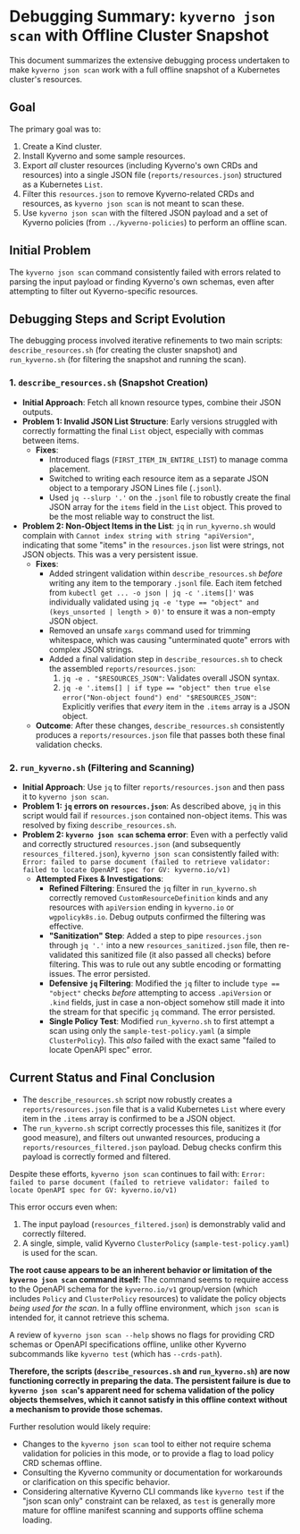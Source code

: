 # Debugging Summary: `kyverno json scan` with Offline Cluster Snapshot

This document summarizes the extensive debugging process undertaken to make `kyverno json scan` work with a full offline snapshot of a Kubernetes cluster's resources.

## Goal

The primary goal was to:
1.  Create a Kind cluster.
2.  Install Kyverno and some sample resources.
3.  Export *all* cluster resources (including Kyverno's own CRDs and resources) into a single JSON file (`reports/resources.json`) structured as a Kubernetes `List`.
4.  Filter this `resources.json` to remove Kyverno-related CRDs and resources, as `kyverno json scan` is not meant to scan these.
5.  Use `kyverno json scan` with the filtered JSON payload and a set of Kyverno policies (from `../kyverno-policies`) to perform an offline scan.

## Initial Problem

The `kyverno json scan` command consistently failed with errors related to parsing the input payload or finding Kyverno's own schemas, even after attempting to filter out Kyverno-specific resources.

## Debugging Steps and Script Evolution

The debugging process involved iterative refinements to two main scripts: `describe_resources.sh` (for creating the cluster snapshot) and `run_kyverno.sh` (for filtering the snapshot and running the scan).

### 1. `describe_resources.sh` (Snapshot Creation)

*   **Initial Approach**: Fetch all known resource types, combine their JSON outputs.
*   **Problem 1: Invalid JSON List Structure**: Early versions struggled with correctly formatting the final `List` object, especially with commas between items.
    *   **Fixes**:
        *   Introduced flags (`FIRST_ITEM_IN_ENTIRE_LIST`) to manage comma placement.
        *   Switched to writing each resource item as a separate JSON object to a temporary JSON Lines file (`.jsonl`).
        *   Used `jq --slurp '.'` on the `.jsonl` file to robustly create the final JSON array for the `items` field in the `List` object. This proved to be the most reliable way to construct the list.
*   **Problem 2: Non-Object Items in the List**: `jq` in `run_kyverno.sh` would complain with `Cannot index string with string "apiVersion"`, indicating that some "items" in the `resources.json` list were strings, not JSON objects. This was a very persistent issue.
    *   **Fixes**:
        *   Added stringent validation within `describe_resources.sh` *before* writing any item to the temporary `.jsonl` file. Each item fetched from `kubectl get ... -o json | jq -c '.items[]'` was individually validated using `jq -e 'type == "object" and (keys_unsorted | length > 0)'` to ensure it was a non-empty JSON object.
        *   Removed an unsafe `xargs` command used for trimming whitespace, which was causing "unterminated quote" errors with complex JSON strings.
        *   Added a final validation step in `describe_resources.sh` to check the assembled `reports/resources.json`:
            1.  `jq -e . "$RESOURCES_JSON"`: Validates overall JSON syntax.
            2.  `jq -e '.items[] | if type == "object" then true else error("Non-object found") end' "$RESOURCES_JSON"`: Explicitly verifies that *every* item in the `.items` array is a JSON object.
    *   **Outcome**: After these changes, `describe_resources.sh` consistently produces a `reports/resources.json` file that passes both these final validation checks.

### 2. `run_kyverno.sh` (Filtering and Scanning)

*   **Initial Approach**: Use `jq` to filter `reports/resources.json` and then pass it to `kyverno json scan`.
*   **Problem 1: `jq` errors on `resources.json`**: As described above, `jq` in this script would fail if `resources.json` contained non-object items. This was resolved by fixing `describe_resources.sh`.
*   **Problem 2: `kyverno json scan` schema error**: Even with a perfectly valid and correctly structured `resources.json` (and subsequently `resources_filtered.json`), `kyverno json scan` consistently failed with:
    `Error: failed to parse document (failed to retrieve validator: failed to locate OpenAPI spec for GV: kyverno.io/v1)`
    *   **Attempted Fixes & Investigations**:
        *   **Refined Filtering**: Ensured the `jq` filter in `run_kyverno.sh` correctly removed `CustomResourceDefinition` kinds and any resources with `apiVersion` ending in `kyverno.io` or `wgpolicyk8s.io`. Debug outputs confirmed the filtering was effective.
        *   **"Sanitization" Step**: Added a step to pipe `resources.json` through `jq '.'` into a new `resources_sanitized.json` file, then re-validated this sanitized file (it also passed all checks) before filtering. This was to rule out any subtle encoding or formatting issues. The error persisted.
        *   **Defensive `jq` Filtering**: Modified the `jq` filter to include `type == "object"` checks *before* attempting to access `.apiVersion` or `.kind` fields, just in case a non-object somehow still made it into the stream for that specific `jq` command. The error persisted.
        *   **Single Policy Test**: Modified `run_kyverno.sh` to first attempt a scan using only the `sample-test-policy.yaml` (a simple `ClusterPolicy`). This *also* failed with the exact same "failed to locate OpenAPI spec" error.

## Current Status and Final Conclusion

*   The `describe_resources.sh` script now robustly creates a `reports/resources.json` file that is a valid Kubernetes `List` where every item in the `.items` array is confirmed to be a JSON object.
*   The `run_kyverno.sh` script correctly processes this file, sanitizes it (for good measure), and filters out unwanted resources, producing a `reports/resources_filtered.json` payload. Debug checks confirm this payload is correctly formed and filtered.

Despite these efforts, `kyverno json scan` continues to fail with:
`Error: failed to parse document (failed to retrieve validator: failed to locate OpenAPI spec for GV: kyverno.io/v1)`

This error occurs even when:
1.  The input payload (`resources_filtered.json`) is demonstrably valid and correctly filtered.
2.  A single, simple, valid Kyverno `ClusterPolicy` (`sample-test-policy.yaml`) is used for the scan.

**The root cause appears to be an inherent behavior or limitation of the `kyverno json scan` command itself:**
The command seems to require access to the OpenAPI schema for the `kyverno.io/v1` group/version (which includes `Policy` and `ClusterPolicy` resources) to validate the policy objects *being used for the scan*. In a fully offline environment, which `json scan` is intended for, it cannot retrieve this schema.

A review of `kyverno json scan --help` shows no flags for providing CRD schemas or OpenAPI specifications offline, unlike other Kyverno subcommands like `kyverno test` (which has `--crds-path`).

**Therefore, the scripts (`describe_resources.sh` and `run_kyverno.sh`) are now functioning correctly in preparing the data. The persistent failure is due to `kyverno json scan`'s apparent need for schema validation of the policy objects themselves, which it cannot satisfy in this offline context without a mechanism to provide those schemas.**

Further resolution would likely require:
*   Changes to the `kyverno json scan` tool to either not require schema validation for policies in this mode, or to provide a flag to load policy CRD schemas offline.
*   Consulting the Kyverno community or documentation for workarounds or clarification on this specific behavior.
*   Considering alternative Kyverno CLI commands like `kyverno test` if the "json scan only" constraint can be relaxed, as `test` is generally more mature for offline manifest scanning and supports offline schema loading.